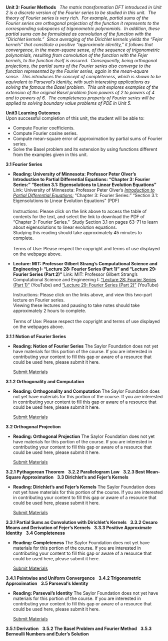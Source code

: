 **Unit 3: Fourier Methods** <span id="3"></span> 
*The matrix transformation DFT introduced in Unit 2 is a discrete
version of the Fourier series to be studied in this unit.  The theory of
Fourier series is very rich.  For example, partial sums of the Fourier
series are orthogonal projection of the function it represents to the
corresponding subspaces of trigonometric polynomials.  In addition,
these partial sums can be formulated as convolution of the function with
the “Dirichlet kernels.”  Since averaging of the Dirichlet kernels
yields the “Fejer kernels” that constitute a positive “approximate
identity,” it follows that convergence, in the mean-square sense, of the
sequence of trigonometric polynomials, resulting from convolution of the
function with the Fejer kernels, to the function itself is assured. 
Consequently, being orthogonal projections, the partial sums of the
Fourier series also converge to the function represented by the Fourier
series, again in the mean-square sense.  This introduces the concept of
completeness, which is shown to be equivalent to Parseval’s identity,
with such interesting applications as solving the famous the Basel
problem.  This unit explores examples of the extension of the original
Basel problem from powers of 2 to powers of 4 and to powers of 6.  The
completeness property of Fourier series will be applied to solving
boundary value problems of PDE in Unit 5.*

**Unit3 Learning Outcomes**  
Upon successful completion of this unit, the student will be able to:  
-   Compute Fourier coefficients.
-   Compute Fourier cosine series.
-   Compute mean-square error of approximation by partial sums of
    Fourier series.
-   Solve the Basel problem and its extension by using functions
    different from the examples given in this unit.

**3.1 Fourier Series** <span id="3.1"></span> 
-   **Reading: University of Minnesota: Professor Peter Olver’s
    Introduction to Partial Differential Equations: “Chapter 3: Fourier
    Series:” “Section 3.1: Eigensolutions to Linear Evolution
    Equations”**
    Link: University of Minnesota: Professor Peter Olver’s
    *[Introduction to Partial Differential
    Equations:](http://www.math.umn.edu/~olver/pdn.html)* “Chapter 3:
    Fourier Series:” “Section 3.1: Eigensolutions to Linear Evolution
    Equations” (PDF)  
        
     Instructions: Please click on the link above to access the table of
    contents for the text, and select the link to download the PDF of
    “Chapter 3: Fourier Series.”  Study Section 3.1 on pages 63–71 to
    learn about eigensolutions to linear evolution equations.  
     Studying this reading should take approximately 45 minutes to
    complete.  
        
     Terms of Use: Please respect the copyright and terms of use
    displayed on the webpage above.

-   **Lecture: MIT: Professor Gilbert Strang’s Computational Science and
    Engineering I: “Lecture 28: Fourier Series (Part 1)” and “Lecture
    29: Fourier Series (Part 2)”**
    Link: MIT: Professor Gilbert Strang’s Computational Science and
    Engineering I: [“Lecture 28: Fourier Series (Part
    1)”](http://ocw.mit.edu/courses/mathematics/18-085-computational-science-and-engineering-i-fall-2008/video-lectures/lecture-28-fourier-series-part-1/)
    (YouTube) and [“Lecture 29: Fourier Series (Part
    2)”](http://ocw.mit.edu/courses/mathematics/18-085-computational-science-and-engineering-i-fall-2008/video-lectures/lecture-29-fourier-series-part-2/)
    (YouTube)  
      
     Instructions: Please click on the links above, and view this
    two-part lecture on Fourier series.  
     Viewing these lectures and pausing to take notes should take
    approximately 2 hours to complete.  
        
     Terms of Use: Please respect the copyright and terms of use
    displayed on the webpages above.

**3.1.1 Notion of Fourier Series** <span id="3.1.1"></span> 
-   **Reading: Notion of Fourier Series**
    The Saylor Foundation does not yet have materials for this portion
    of the course. If you are interested in contributing your content to
    fill this gap or aware of a resource that could be used here, please
    submit it here.

    [Submit Materials](/contribute/)

**3.1.2 Orthogonality and Computation** <span id="3.1.2"></span> 
-   **Reading: Orthogonality and Computation**
    The Saylor Foundation does not yet have materials for this portion
    of the course. If you are interested in contributing your content to
    fill this gap or aware of a resource that could be used here, please
    submit it here.

    [Submit Materials](/contribute/)

**3.2 Orthogonal Projection** <span id="3.2"></span> 
-   **Reading: Orthogonal Projection**
    The Saylor Foundation does not yet have materials for this portion
    of the course. If you are interested in contributing your content to
    fill this gap or aware of a resource that could be used here, please
    submit it here.

    [Submit Materials](/contribute/)

**3.2.1 Pythagorean Theorem** <span id="3.2.1"></span> 
**3.2.2 Parallelogram Law** <span id="3.2.2"></span> 
**3.2.3 Best Mean-Square Approximation** <span id="3.2.3"></span> 
**3.3 Dirichlet’s and Fejer’s Kernels** <span id="3.3"></span> 
-   **Reading: Dirichlet’s and Fejer’s Kernels**
    The Saylor Foundation does not yet have materials for this portion
    of the course. If you are interested in contributing your content to
    fill this gap or aware of a resource that could be used here, please
    submit it here.

    [Submit Materials](/contribute/)

**3.3.1 Partial Sums as Convolution with Dirichlet’s Kernels** <span
id="3.3.1"></span> 
**3.3.2 Cesaro Means and Derivation of Fejer’s Kernels** <span
id="3.3.2"></span> 
**3.3.3 Positive Approximate Identity** <span id="3.3.3"></span> 
**3.4 Completeness** <span id="3.4"></span> 
-   **Reading: Completeness**
    The Saylor Foundation does not yet have materials for this portion
    of the course. If you are interested in contributing your content to
    fill this gap or aware of a resource that could be used here, please
    submit it here.

    [Submit Materials](/contribute/)

**3.4.1 Pointwise and Uniform Convergence** <span id="3.4.1"></span> 
**3.4.2 Trigonometric Approximation** <span id="3.4.2"></span> 
**3.5 Parseval’s Identity** <span id="3.5"></span> 
-   **Reading: Parseval’s Identity**
    The Saylor Foundation does not yet have materials for this portion
    of the course. If you are interested in contributing your content to
    fill this gap or aware of a resource that could be used here, please
    submit it here.

    [Submit Materials](/contribute/)

**3.5.1 Derivation** <span id="3.5.1"></span> 
**3.5.2 The Basel Problem and Fourier Method** <span id="3.5.2"></span> 
**3.5.3 Bernoulli Numbers and Euler’s Solution** <span
id="3.5.3"></span> 
